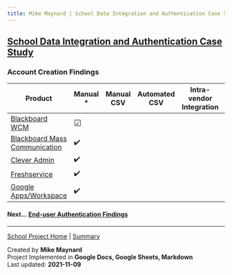 ```yaml
---
title: Mike Maynard | School Data Integration and Authentication Case Study - Account Creation
---
```

## [School Data Integration and Authentication Case Study](./)

### Account Creation Findings


| Product | Manual * | Manual CSV | Automated CSV | Intra-vendor Integration | Third Party Integration | API |
| ------- | ------ | ----------- | ------- | ------ | ----------- | ------- |
| [Blackboard WCM](https://www.blackboard.com/engage-your-community/websites-branding/web-community-manager) | <BIG>&#9745;</BIG> | | | | | |
| [Blackboard Mass Communication](https://www.blackboard.com/engage-your-community/communications/mass-notifications-for-k-12)| :heavy_check_mark: | | | | | |
| [Clever Admin](https://support.clever.com/hc/s/topic/0TO1P000000V0vVWAS/clever-admin) | :heavy_check_mark: | | | | | |
| [Freshservice](https://freshservice.com/) | :heavy_check_mark: | | | | | |
| [Google Apps/Workspace](https://edu.google.com/why-google/k-12-solutions/)| :heavy_check_mark: | | | | | |


#### Next... [End-user Authentication Findings](authentication_findings.html)



---
[School Project Home](./) | [Summary](summary.html)

Created by **Mike Maynard**<BR>
Project Implemented in **Google Docs, Google Sheets, Markdown**<BR>
Last updated:  **2021-11-09**
